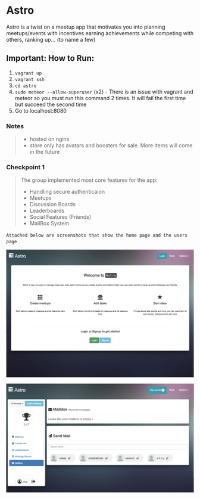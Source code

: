 # Astro

Astro is a twist on a meetup app that motivates you into planning meetups/events with incentives earning achievements while competing with others, ranking up... (to name a few) 



## Important: How to Run:
1. ```vagrant up```
2. ```vagrant ssh```
3. ```cd astro```
4. ```sudo meteor --allow-superuser``` (x2) - There is an issue with vagrant and meteor so you must run this command 2 times. It will fail the first time but succeed the second time
5. Go to localhost:8080



### Notes
> - hosted on nginx
> - store only has avatars and boosters for sale. More items will come in the future



### Checkpoint 1


> The group implemented most core features for the app:
>   - Handling secure authenticaion
>   - Meetups
>   - Discussion Boards
>   - Leaderboards
>   - Social Features (Friends)
>   - MailBox System


`Attached below are screenshots that show the home page and the users page`


![home page](./mdFiles/main.png "Home page")

![user page](./mdFiles/features.png "User page")